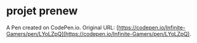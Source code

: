 # projet prenew

A Pen created on CodePen.io. Original URL: [https://codepen.io/Infinite-Gamers/pen/LYoLZpQ](https://codepen.io/Infinite-Gamers/pen/LYoLZpQ).

